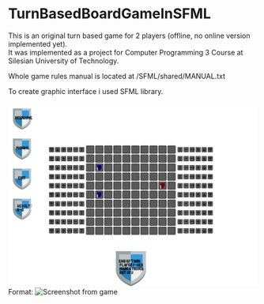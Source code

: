 # TurnBasedBoardGameInSFML
This is an original turn based game for 2 players (offline, no online version implemented yet). </br>
It was implemented as a project for Computer Programming 3 Course at Silesian University of Technology.

Whole game rules manual is located at /SFML/shared/MANUAL.txt

To create graphic interface i used SFML library.

![Screenshot](Screenshot.bmp)
Format: ![Screenshot from game](url)
